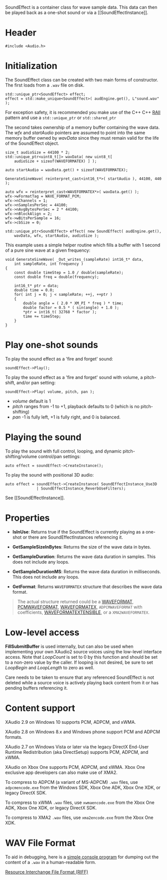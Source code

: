 SoundEffect is a container class for wave sample data. This data can then be played back as a one-shot sound or via a [[SoundEffectInstance]].

# Header
    #include <Audio.h>

# Initialization

The SoundEffect class can be created with two main forms of constructor. The first loads from a ``.wav`` file on disk.

    std::unique_ptr<SoundEffect> effect;
    effect = std::make_unique<SoundEffect>( audEngine.get(), L"sound.wav" );

For exception safety, it is recommended you make use of the C++ C++ [RAII](http://en.wikipedia.org/wiki/Resource_Acquisition_Is_Initialization) pattern and use a ``std::unique_ptr`` or ``std::shared_ptr``

The second takes ownership of a memory buffer containing the wave data. The _wfx_ and _startAudio_ pointers are assumed to point into the same memory buffer owned by _wavData_ since they must remain valid for the life of the SoundEffect object.

    size_t audioSize = 44100 * 2;
    std::unique_ptr<uint8_t[]> wavData( new uint8_t[
        audioSize + sizeof(WAVEFORMATEX) ] );

    auto startAudio = wavData.get() + sizeof(WAVEFORMATEX);

    GenerateSineWave( reinterpret_cast<int16_t*>( startAudio ), 44100, 440 );
        
    auto wfx = reinterpret_cast<WAVEFORMATEX*>( wavData.get() );
    wfx->wFormatTag = WAVE_FORMAT_PCM;
    wfx->nChannels = 1;
    wfx->nSamplesPerSec = 44100;
    wfx->nAvgBytesPerSec = 2 * 44100;
    wfx->nBlockAlign = 2;
    wfx->wBitsPerSample = 16;
    wfx->cbSize = 0;

    std::unique_ptr<SoundEffect> effect( new SoundEffect( audEngine.get(),
        wavData, wfx, startAudio, audioSize );

This example uses a simple helper routine which fills a buffer with 1 second of a pure sine wave at a given frequency:

    void GenerateSineWave( _Out_writes_(sampleRate) int16_t* data,
        int sampleRate, int frequency )
    {
        const double timeStep = 1.0 / double(sampleRate);
        const double freq = double(frequency);

        int16_t* ptr = data;
        double time = 0.0;
        for( int j = 0; j < sampleRate; ++j, ++ptr )
        {
            double angle = ( 2.0 * XM_PI * freq ) * time;
            double factor = 0.5 * ( sin(angle) + 1.0 );
            *ptr = int16_t( 32768 * factor );
            time += timeStep;
        }
    }

# Play one-shot sounds

To play the sound effect as a 'fire and forget' sound:

    soundEffect->Play();

To play the sound effect as a 'fire and forget' sound with volume, a pitch-shift, and/or pan setting:

    soundEffect->Play( volume, pitch, pan );

* _volume_ default is 1
* _pitch_ ranges from -1 to +1, playback defaults to 0 (which is no pitch-shifting)
* _pan_ -1 is fully left, +1 is fully right, and 0 is balanced.

# Playing the sound

To play the sound with full control, looping, and dynamic pitch-shifting/volume control/pan settings:

    auto effect = soundEffect->CreateInstance();

To play the sound with positional 3D audio:

    auto effect = soundEffect->CreateInstance( SoundEffectInstance_Use3D
                  | SoundEffectInstance_ReverbUseFilters);

See [[SoundEffectInstance]].

# Properties

* **IsInUse**: Returns true if the SoundEffect is currently playing as a one-shot or there are SoundEffectInstances referencing it.

* **GetSampleSizeInBytes**: Returns the size of the wave data in bytes.

* **GetSampleDuration**: Returns the wave data duration in samples. This does not include any loops.

* **GetSampleDurationMS**: Returns the wave data duration in milliseconds. This does not include any loops.

* **GetFormat**: Returns ``WAVEFORMATEX`` structure that describes the wave data format.

> The actual structure returned could be a [WAVEFORMAT](http://msdn.microsoft.com/en-us/library/windows/desktop/dd757712.aspx), [PCMWAVEFORMAT](http://msdn.microsoft.com/en-us/library/windows/desktop/dd743663.aspx), [WAVEFORMATEX](http://msdn.microsoft.com/en-us/library/windows/desktop/dd757713.aspx), ``ADPCMWAVEFORMAT`` with coefficients, [WAVEFORMATEXTENSIBLE](http://msdn.microsoft.com/en-us/library/windows/desktop/dd757714.aspx), or a ``XMA2WAVEFORMATEX``.

# Low-level access

**FillSubmitBuffer** is used internally, but can also be used when implementing your own XAudio2 source voices using the low-level interface access. Note that _LoopCount_ is set to 0 by this function and should be set to a non-zero value by the caller. If looping is not desired, be sure to set _LoopBegin_ and _LoopLength_ to zero as well.

Care needs to be taken to ensure that any referenced SoundEffect is not deleted while a source voice is actively playing back content from it or has pending buffers referencing it.

# Content support

XAudio 2.9 on Windows 10 supports PCM, ADPCM, and xWMA.

XAudio 2.8 on Windows 8.x and Windows phone support PCM and ADPCM formats.

XAudio 2.7 on Windows Vista or later via the legacy DirectX End-User Runtime Redistribution (aka DirectSetup) supports PCM, ADPCM, and xWMA.

XAudio on Xbox One supports PCM, ADPCM, and xWMA. Xbox One exclusive app developers can also make use of XMA2.

To compress to ADPCM (a variant of MS-ADPCM) ``.wav`` files, use ``adpcmencode.exe`` from the Windows SDK, Xbox One ADK, Xbox One XDK, or legacy DirectX SDK.

To compress to xWMA ``.wav`` files, use ``xwmaencode.exe`` from the Xbox One ADK, Xbox One XDK, or legacy DirectX SDK.

To compress to XMA2 ``.wav`` files, use ``xma2encode.exe`` from the Xbox One XDK.

# WAV File Format

To aid in debugging, here is a [simple console program](https://github.com/Microsoft/DirectXTK/wiki/wavdump.cpp) for dumping out the content of a ``.wav`` in a human-readable form.

[Resource Interchange File Format (RIFF)](http://msdn.microsoft.com/en-us/library/windows/desktop/ee415713.aspx)

